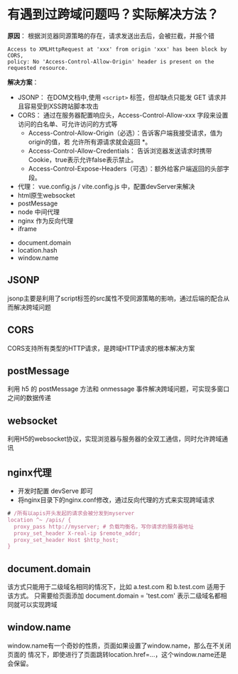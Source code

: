 # 有遇到过跨域问题吗？实际解决方法？
**原因**： 根据浏览器同源策略的存在，请求发送出去后，会被拦截，并报个错
```
Access to XMLHttpRequest at 'xxx' from origin 'xxx' has been block by CORS,
policy: No 'Access-Control-Allow-Origin' header is present on the requested resource.
```
**解决方案**：
- JSONP： 在DOM文档中,使用 `<script>` 标签，但却缺点只能发 GET 请求并且容易受到XSS跨站脚本攻击
- CORS： 通过在服务器配置响应头，Access-Control-Allow-xxx 字段来设置访问的白名单、可允许访问的方式等
  - Access-Control-Allow-Origin（必选）：告诉客户端我接受请求，值为origin的值，若 允许所有源请求就会返回 *。
  - Access-Control-Allow-Credentials： 告诉浏览器发送请求时携带Cookie，true表⽰允许false表⽰禁⽌。
  - Access-Control-Expose-Headers（可选）：额外给客户端返回的头部字段。
- 代理： vue.config.js / vite.config.js 中，配置devServer来解决
- html原生websocket
- postMessage
- node 中间代理
- nginx 作为反向代理
- iframe
 + document.domain
 + location.hash
 + window.name

## JSONP
jsonp主要是利用了script标签的src属性不受同源策略的影响，通过后端的配合从而解决跨域问题

## CORS
CORS支持所有类型的HTTP请求，是跨域HTTP请求的根本解决方案

## postMessage
利用 h5 的 postMessage 方法和 onmessage 事件解决跨域问题，可实现多窗口之间的数据传递


## websocket
利用H5的websocket协议，实现浏览器与服务器的全双工通信，同时允许跨域通讯

## nginx代理
- 开发时配置 devServe 即可
- 将nginx⽬录下的nginx.conf修改，通过反向代理的⽅式来实现跨域请求

``` js
# /所有以apis开头发起的请求会被分发到myserver 
location ^~ /apis/ { 
  proxy_pass http://myserver; # 负载均衡名，写你请求的服务器地址 
  proxy_set_header X-real-ip $remote_addr; 
  proxy_set_header Host $http_host; 
}
```

## document.domain
该⽅式只能⽤于⼆级域名相同的情况下，⽐如 a.test.com 和 b.test.com 适⽤于该⽅式。 
只需要给⻚⾯添加 document.domain = 'test.com' 表⽰⼆级域名都相同就可以实现跨域

## window.name
window.name有⼀个奇妙的性质，⻚⾯如果设置了window.name，那么在不关闭⻚⾯的 情况下，即使进⾏了⻚⾯跳转location.href=...，这个window.name还是会保留。
